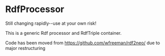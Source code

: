 RdfProcessor
=======
Still changing rapidly--use at your own risk!

This is a generic Rdf processor and RdfTriple container.

Code has been moved from https://github.com/wfreeman/rdf2neo/ due to major restructuring
